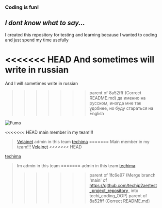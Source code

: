 ### Coding is fun!
## *I dont know what to say...*

I created this repository for testing and learning because I wanted to coding and just spend my time usefully

<<<<<<< HEAD
And sometimes will write in russian
=======
And I will sometimes write in russian
>>>>>>> parent of 8a52fff (Correct README.md)
>да именно на русском, иногда мне так удобнее, но буду стараться на English


![Fumo](https://github.com/user-attachments/assets/9a95db8b-7cc0-43ac-a225-6b87792efa10)


<<<<<<< HEAD
main member in my team!!!
> [Velainet](https://github.com/Velainet)
admin in this team
> [techima](https://github.com/techip2ae)
=======
Main member in my team!!!
> [Velainet](https://github.com/Velainet)
<<<<<<< HEAD


[techima](https://github.com/techip2ae)
> Im admin in this team
=======
admin in this team
> [techima](https://github.com/techip2ae)
>>>>>>> parent of 1fc6e97 (Merge branch 'main' of https://github.com/techip2ae/test_project_repository_ into techi_coding_OOP)
>>>>>>> parent of 8a52fff (Correct README.md)

